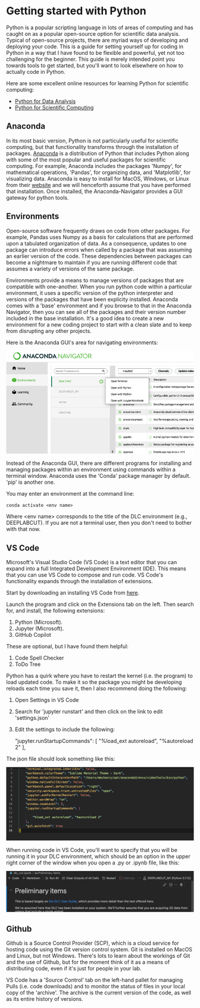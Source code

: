 # Getting started with Python

Python is a popular scripting language in lots of areas of computing and has caught on as a popular open-source option for scientific data analysis.
Typical of open-source projects, there are myriad ways of developing and deploying your code. 
This is a guide for setting yourself up for coding in Python in a way that I have found to be flexible and powerful, yet not too challenging for the beginner.
This guide is merely intended point you towards tools to get started, but you'll want to look elsewhere on how to actually code in Python. 

Here are some excellent online resources for learning Python for scientific computing:

- [Python for Data Analysis](https://wesmckinney.com/book/)
- [Python for Scientific Computing](https://aaltoscicomp.github.io/python-for-scicomp/)


## Anaconda 

In its most basic version, Python is not particularly useful for scientific computing, but that functionality transforms through the installation of packages. 
[Anaconda](https://www.anaconda.com) is a distribution of Python that includes Python along with some of the most popular and useful packages for scientific computing. 
For example, Anaconda includes the packages 'Numpy', for mathematical operations, 'Pandas', for organizing data, and 'Matplotlib', for visualizing data. Anaconda is easy to install for MacOS, Windows, or Linux from their [website](https://www.anaconda.com) and we will henceforth assume that you have performed that installation. Once installed, the Anaconda-Navigator provides a GUI gateway for python tools.

## Environments

Open-source software frequently draws on code from other packages. For example, Pandas uses Numpy as a basis for calculations that are performed upon a tabulated organization of data. As a consequence, updates to one package can introduce errors when called by a package that was assuming an earlier version of the code. These dependencies between packages can become a nightmare to maintain if you are running different code that assumes a variety of versions of the same package. 

Environments provide a means to manage versions of packages that are compatible with one-another. When you run python code within a particular environment, it uses a specific  version of the python interpreter and versions of the packages that have been explicity installed. Anaconda comes with a 'base' environment and if you browse to that in the Anaconda Navigator, then you can see all of the packages and their version number included in the base installation. It's a good idea to create a new environment for a new coding project to start with a clean slate and to keep from disrupting any other projects.

Here is the Anaconda GUI's area for navigating environments:

![Open Terminal](assets/open_terminal.png)



Instead of the Anaconda GUI, there are different programs for installing and managing packages within an environment using commands within a terminal window. Anaconda uses the 'Conda' package manager by default. 'pip' is another one.

You may enter an environment at the command line:

    conda activate <env name>

Where \<env name\> corresponds to the title of the DLC environment (e.g., DEEPLABCUT).
If you are not a terminal user, then you don't need to bother with that now.

## VS Code

Microsoft's Visual Studio Code (VS Code) is a text editor that you can expand into a full Integrated Development Environment (IDE). 
This means that you can use VS Code to compose and run code. 
VS Code's functionality expands through the installation of extensions. 

Start by downloading an installing VS Code from [here](https://code.visualstudio.com).

Launch the program and click on the Extensions tab on the left. Then search for, and install, the following extensions:

1. Python (Microsoft).
1. Jupyter (Microsoft).
1. GitHub Copilot

These are optional, but I have found them helpful:

1. Code Spell Checker
1. ToDo Tree

Python has a quirk where you have to restart the kernel (i.e. the program) to load updated code. To make it so the package you might be developing reloads each time you save it, then I also recommend doing the following:

1. Open Settings in VS Code
1. Search for 'jupyter runstart' and then click on the link to edit 'settings.json'
1. Edit the settings to include the following: 

    "jupyter.runStartupCommands": [
    "%load_ext autoreload", "%autoreload 2"
],

The json file should look something like this:

![json settings](assets/json_set.png)

When running code in VS Code, you'll want to specify that you will be running it in your DLC environment, which should be an option in the upper right corner of the window when you open a .py or .ipynb file, like this:

![VC Vode window](assets/vs_code_env.png) 

## Github

Github is a Source Control Provider (SCP), which is a cloud service for hosting code using the Git version control system. 
Git is installed on MacOS and Linux, but not Windows.
There's lots to learn about the workings of Git and the use of Github, but for the moment think of it as a means of distributing code, even if it's just for people in your lab. 
 
 VS Code has a 'Source Control' tab on the left-hand pallet for managing Pulls (i.e. code downloads) and to monitor the status of files in your local copy of the 'archive'. 
 The archive is the current version of the code, as well as its entire history of versions.
